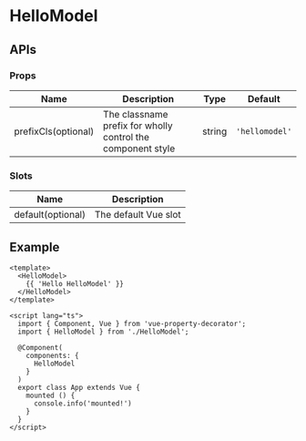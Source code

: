 # HelloModel

## APIs

### Props
| Name | Description | Type | Default |
| --- | --- | --- | --- |
| prefixCls(optional) | The classname prefix for wholly control the component style | string | `'hellomodel'` | 

### Slots
| Name | Description |
| --- | --- |
| default(optional) | The default Vue slot |

## Example

```vue
<template>
  <HelloModel>
    {{ 'Hello HelloModel' }}
  </HelloModel>
</template>

<script lang="ts">
  import { Component, Vue } from 'vue-property-decorator';
  import { HelloModel } from './HelloModel';

  @Component(
    components: {
      HelloModel
    }
  )
  export class App extends Vue {
    mounted () {
      console.info('mounted!')
    }
  }
</script>
```
